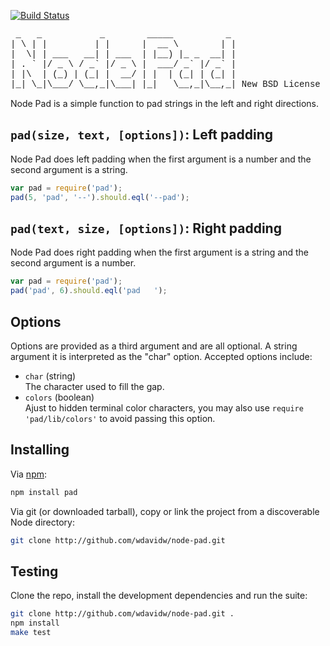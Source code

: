 [![Build Status](https://secure.travis-ci.org/wdavidw/node-pad.png)](http://travis-ci.org/wdavidw/node-pad)

<pre style="font-family:courier">
 _   _           _        _____          _ 
| \ | |         | |      |  __ \        | |
|  \| | ___   __| | ___  | |__) |_ _  __| |
| . ` |/ _ \ / _` |/ _ \ |  ___/ _` |/ _` |
| |\  | (_) | (_| |  __/ | |  | (_| | (_| |
|_| \_|\___/ \__,_|\___| |_|   \__,_|\__,_| New BSD License
</pre>

Node Pad is a simple function to pad strings in the left and right directions.

## `pad(size, text, [options])`: Left padding

Node Pad does left padding when the first argument is a number and the second
argument is a string.

```javascript
var pad = require('pad');
pad(5, 'pad', '--').should.eql('--pad');
```

## `pad(text, size, [options])`: Right padding

Node Pad does right padding when the first argument is a string and the second
argument is a number.

```javascript
var pad = require('pad');
pad('pad', 6).should.eql('pad   ');
```

## Options

Options are provided as a third argument and are all optional. A string argument
it is interpreted as the "char" option. Accepted options include:

*   `char` (string)   
    The character used to fill the gap.   
*   `colors` (boolean)   
    Ajust to hidden terminal color characters, you may also use
    `require 'pad/lib/colors'` to avoid passing this option.   

## Installing

Via [npm](http://github.com/isaacs/npm):

```bash
npm install pad
```

Via git (or downloaded tarball), copy or link the project from a discoverable Node directory:

```bash
git clone http://github.com/wdavidw/node-pad.git
```

## Testing

Clone the repo, install the development dependencies and run the suite:

```bash
git clone http://github.com/wdavidw/node-pad.git .
npm install
make test
```
